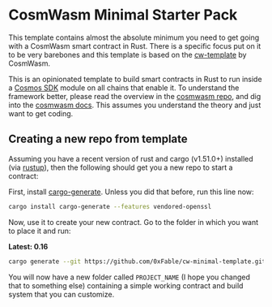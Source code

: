 # CosmWasm Minimal Starter Pack


This template contains almost the absolute minimum you need to get going with a CosmWasm smart contract in Rust. There is a specific focus put on it to be very barebones and this template is based on the [cw-template](https://raw.githubusercontent.com/CosmWasm/cw-template) by CosmWasm.

This is an opinionated template to build smart contracts in Rust to run inside a
[Cosmos SDK](https://github.com/cosmos/cosmos-sdk) module on all chains that enable it.
To understand the framework better, please read the overview in the
[cosmwasm repo](https://github.com/CosmWasm/cosmwasm/blob/master/README.md),
and dig into the [cosmwasm docs](https://www.cosmwasm.com).
This assumes you understand the theory and just want to get coding.

## Creating a new repo from template

Assuming you have a recent version of rust and cargo (v1.51.0+) installed
(via [rustup](https://rustup.rs/)),
then the following should get you a new repo to start a contract:

First, install
[cargo-generate](https://github.com/ashleygwilliams/cargo-generate).
Unless you did that before, run this line now:

```sh
cargo install cargo-generate --features vendored-openssl
```

Now, use it to create your new contract.
Go to the folder in which you want to place it and run:


**Latest: 0.16**

```sh
cargo generate --git https://github.com/0xFable/cw-minimal-template.git --name PROJECT_NAME
````

You will now have a new folder called `PROJECT_NAME` (I hope you changed that to something else)
containing a simple working contract and build system that you can customize.